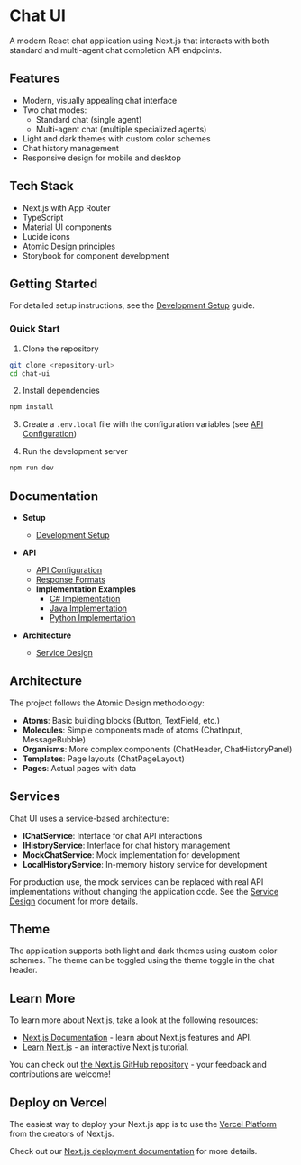 # Chat UI

A modern React chat application using Next.js that interacts with both standard and multi-agent chat completion API endpoints.

## Features

- Modern, visually appealing chat interface
- Two chat modes:
  - Standard chat (single agent)
  - Multi-agent chat (multiple specialized agents)
- Light and dark themes with custom color schemes
- Chat history management
- Responsive design for mobile and desktop

## Tech Stack

- Next.js with App Router
- TypeScript
- Material UI components
- Lucide icons
- Atomic Design principles
- Storybook for component development

## Getting Started

For detailed setup instructions, see the [Development Setup](./docs/setup/development.md) guide.

### Quick Start

1. Clone the repository
```bash
git clone <repository-url>
cd chat-ui
```

2. Install dependencies
```bash
npm install
```

3. Create a `.env.local` file with the configuration variables (see [API Configuration](./docs/api/configuration.md))

4. Run the development server
```bash
npm run dev
```

## Documentation

- **Setup**
  - [Development Setup](./docs/setup/development.md)

- **API**
  - [API Configuration](./docs/api/configuration.md)
  - [Response Formats](./docs/api/response-formats.md)
  - **Implementation Examples**
    - [C# Implementation](./docs/api/examples/csharp.md)
    - [Java Implementation](./docs/api/examples/java.md)
    - [Python Implementation](./docs/api/examples/python.md)

- **Architecture**
  - [Service Design](./docs/architecture/service-design.md)

## Architecture

The project follows the Atomic Design methodology:

- **Atoms**: Basic building blocks (Button, TextField, etc.)
- **Molecules**: Simple components made of atoms (ChatInput, MessageBubble)
- **Organisms**: More complex components (ChatHeader, ChatHistoryPanel)
- **Templates**: Page layouts (ChatPageLayout)
- **Pages**: Actual pages with data

## Services

Chat UI uses a service-based architecture:

- **IChatService**: Interface for chat API interactions
- **IHistoryService**: Interface for chat history management
- **MockChatService**: Mock implementation for development
- **LocalHistoryService**: In-memory history service for development

For production use, the mock services can be replaced with real API implementations without changing the application code. See the [Service Design](./docs/architecture/service-design.md) document for more details.

## Theme

The application supports both light and dark themes using custom color schemes. The theme can be toggled using the theme toggle in the chat header.

## Learn More

To learn more about Next.js, take a look at the following resources:

- [Next.js Documentation](https://nextjs.org/docs) - learn about Next.js features and API.
- [Learn Next.js](https://nextjs.org/learn) - an interactive Next.js tutorial.

You can check out [the Next.js GitHub repository](https://github.com/vercel/next.js) - your feedback and contributions are welcome!

## Deploy on Vercel

The easiest way to deploy your Next.js app is to use the [Vercel Platform](https://vercel.com/new?utm_medium=default-template&filter=next.js&utm_source=create-next-app&utm_campaign=create-next-app-readme) from the creators of Next.js.

Check out our [Next.js deployment documentation](https://nextjs.org/docs/app/building-your-application/deploying) for more details.
